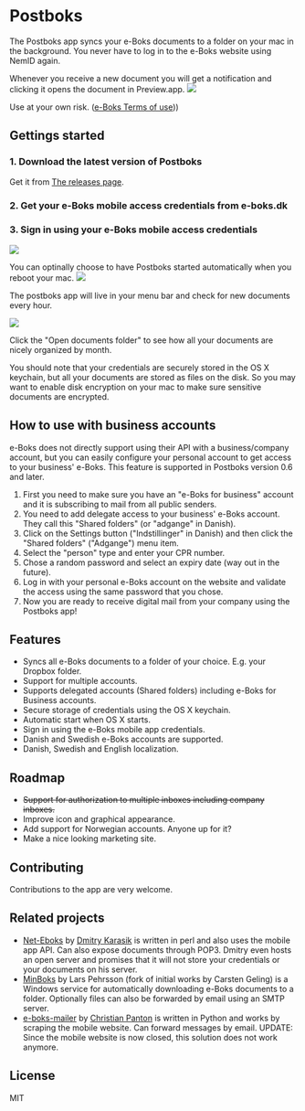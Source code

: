 # Postboks
The Postboks app syncs your e-Boks documents to a folder on your mac in the background. You never have to log in to the e-Boks website using NemID again.


Whenever you receive a new document you will get a notification and clicking it opens the document in Preview.app.
<img src="screenshots/new_document_notification.png" />

Use at your own risk. ([e-Boks Terms of use](http://www.e-boks.dk/signup_terms.aspx?type=enduser)))

## Gettings started

### 1. Download the latest version of Postboks
Get it from [The releases page](https://github.com/olegam/Postboks/releases/latest).


### 2. Get your e-Boks mobile access credentials from e-boks.dk

### 3. Sign in using your e-Boks mobile access credentials
<img src="screenshots/sign_in.png" />


You can optinally choose to have Postboks started automatically when you reboot your mac.
<img src="screenshots/settings_general.png" />

The postboks app will live in your menu bar and check for new documents every hour.

<img src="screenshots/menu_bar.png" />

Click the "Open documents folder" to see how all your documents are nicely organized by month.

You should note that your credentials are securely stored in the OS X keychain, but all your documents are stored as files on the disk. So you may want to enable disk encryption on your mac to make sure sensitive documents are encrypted.


## How to use with business accounts

e-Boks does not directly support using their API with a business/company account, but you can easily configure your personal account to get access to your business' e-Boks. This feature is supported in Postboks version 0.6 and later.

1. First you need to make sure you have an "e-Boks for business" account and it is subscribing to mail from all public senders.
1. You need to add delegate access to your business' e-Boks account. They call this "Shared folders" (or "adgange" in Danish).
1. Click on the Settings button ("Indstillinger" in Danish) and then click the "Shared folders" ("Adgange") menu item.
1. Select the "person" type and enter your CPR number.
1. Chose a random password and select an expiry date (way out in the future).
1. Log in with your personal e-Boks account on the website and validate the access using the same password that you chose.
1. Now you are ready to receive digital mail from your company using the Postboks app!

## Features

- Syncs all e-Boks documents to a folder of your choice. E.g. your Dropbox folder.
- Support for multiple accounts.
- Supports delegated accounts (Shared folders) including e-Boks for Business accounts.
- Secure storage of credentials using the OS X keychain.
- Automatic start when OS X starts.
- Sign in using the e-Boks mobile app credentials.
- Danish and Swedish e-Boks accounts are supported.
- Danish, Swedish and English localization.

## Roadmap
- ~~Support for authorization to multiple inboxes including company inboxes.~~
- Improve icon and graphical appearance.
- Add support for Norwegian accounts. Anyone up for it?
- Make a nice looking marketing site.

## Contributing

Contributions to the app are very welcome.

## Related projects

- [Net-Eboks](https://github.com/dk/Net-Eboks) by [Dmitry Karasik](https://twitter.com/dmitrykarasik) is written in perl and also uses the mobile app API. Can also expose documents through POP3. Dmitry even hosts an open server and promises that it will not store your credentials or your documents on his server.
- [MinBoks](https://github.com/larspehrsson/minboks) by Lars Pehrsson (fork of initial works by Carsten Geling) is a Windows service for automatically downloading e-Boks documents to a folder. Optionally files can also be forwarded by email using an SMTP server.
- [e-boks-mailer](https://github.com/christianpanton/eboks-mailer) by [Christian Panton](https://twitter.com/christianpanton) is written in Python and works by scraping the mobile website. Can forward messages by email. UPDATE: Since the mobile website is now closed, this solution does not work anymore.

## License
MIT
